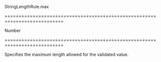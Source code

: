 <!--id-->StringLengthRule.max<!--/id-->
===========================================================================
<!--type-->Number<!--/type-->
===========================================================================

<!--shortDescription-->
Specifies the maximum length allowed for the validated value.
<!--/shortDescription-->

<!--fullDescription-->

<!--/fullDescription-->